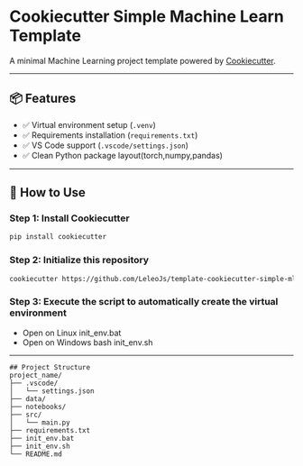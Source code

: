 # Cookiecutter Simple Machine Learn Template

A minimal Machine Learning project template powered by [Cookiecutter](https://github.com/cookiecutter/cookiecutter).

---

## 📦 Features

- ✅ Virtual environment setup (`.venv`)
- ✅ Requirements installation (`requirements.txt`)
- ✅ VS Code support (`.vscode/settings.json`)
- ✅ Clean Python package layout(torch,numpy,pandas)

---

## 🚀 How to Use

### Step 1: Install Cookiecutter
```bash
pip install cookiecutter
```

### Step 2: Initialize this repository
```bash
cookiecutter https://github.com/LeleoJs/template-cookiecutter-simple-ml
```

### Step 3: Execute the script to automatically create the virtual environment
* Open on Linux
init_env.bat
* Open on Windows
bash init_env.sh

----

```
## Project Structure
project_name/
├── .vscode/
│   └── settings.json
├── data/
├── notebooks/
├── src/
│   └── main.py
├── requirements.txt
├── init_env.bat
├── init_env.sh
└── README.md
```
